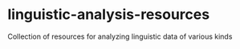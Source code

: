 # linguistic-analysis-resources
Collection of resources for analyzing linguistic data of various kinds
